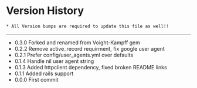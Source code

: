 Version History
====
    * All Version bumps are required to update this file as well!!
----

* 0.3.0 Forked and renamed from Voight-Kampff gem
* 0.2.2 Remove active_record requirment, fix google user agent
* 0.2.1 Prefer config/user_agents.yml over defaults
* 0.1.4 Handle nil user agent string
* 0.1.3 Added httpclient dependency, fixed broken README links
* 0.1.1 Added rails support
* 0.0.0 First commit
